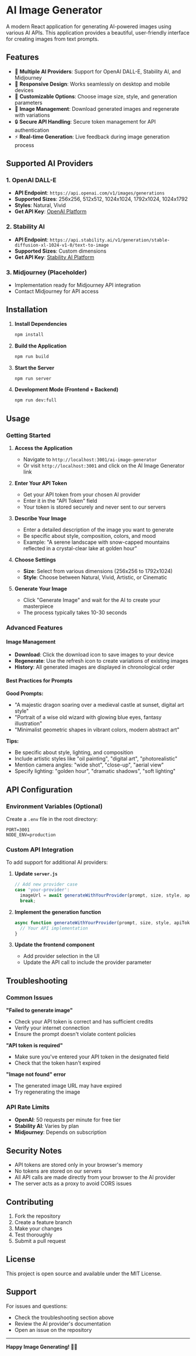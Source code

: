 # AI Image Generator

A modern React application for generating AI-powered images using various AI APIs. This application provides a beautiful, user-friendly interface for creating images from text prompts.

## Features

- 🎨 **Multiple AI Providers**: Support for OpenAI DALL-E, Stability AI, and Midjourney
- 📱 **Responsive Design**: Works seamlessly on desktop and mobile devices
- 🎯 **Customizable Options**: Choose image size, style, and generation parameters
- 💾 **Image Management**: Download generated images and regenerate with variations
- 🔒 **Secure API Handling**: Secure token management for API authentication
- ⚡ **Real-time Generation**: Live feedback during image generation process

## Supported AI Providers

### 1. OpenAI DALL-E
- **API Endpoint**: `https://api.openai.com/v1/images/generations`
- **Supported Sizes**: 256x256, 512x512, 1024x1024, 1792x1024, 1024x1792
- **Styles**: Natural, Vivid
- **Get API Key**: [OpenAI Platform](https://platform.openai.com/api-keys)

### 2. Stability AI
- **API Endpoint**: `https://api.stability.ai/v1/generation/stable-diffusion-xl-1024-v1-0/text-to-image`
- **Supported Sizes**: Custom dimensions
- **Get API Key**: [Stability AI Platform](https://platform.stability.ai/)

### 3. Midjourney (Placeholder)
- Implementation ready for Midjourney API integration
- Contact Midjourney for API access

## Installation

1. **Install Dependencies**
   ```bash
   npm install
   ```

2. **Build the Application**
   ```bash
   npm run build
   ```

3. **Start the Server**
   ```bash
   npm run server
   ```

4. **Development Mode (Frontend + Backend)**
   ```bash
   npm run dev:full
   ```

## Usage

### Getting Started

1. **Access the Application**
   - Navigate to `http://localhost:3001/ai-image-generator`
   - Or visit `http://localhost:3001` and click on the AI Image Generator link

2. **Enter Your API Token**
   - Get your API token from your chosen AI provider
   - Enter it in the "API Token" field
   - Your token is stored securely and never sent to our servers

3. **Describe Your Image**
   - Enter a detailed description of the image you want to generate
   - Be specific about style, composition, colors, and mood
   - Example: "A serene landscape with snow-capped mountains reflected in a crystal-clear lake at golden hour"

4. **Choose Settings**
   - **Size**: Select from various dimensions (256x256 to 1792x1024)
   - **Style**: Choose between Natural, Vivid, Artistic, or Cinematic

5. **Generate Your Image**
   - Click "Generate Image" and wait for the AI to create your masterpiece
   - The process typically takes 10-30 seconds

### Advanced Features

#### Image Management
- **Download**: Click the download icon to save images to your device
- **Regenerate**: Use the refresh icon to create variations of existing images
- **History**: All generated images are displayed in chronological order

#### Best Practices for Prompts

**Good Prompts:**
- "A majestic dragon soaring over a medieval castle at sunset, digital art style"
- "Portrait of a wise old wizard with glowing blue eyes, fantasy illustration"
- "Minimalist geometric shapes in vibrant colors, modern abstract art"

**Tips:**
- Be specific about style, lighting, and composition
- Include artistic styles like "oil painting", "digital art", "photorealistic"
- Mention camera angles: "wide shot", "close-up", "aerial view"
- Specify lighting: "golden hour", "dramatic shadows", "soft lighting"

## API Configuration

### Environment Variables (Optional)
Create a `.env` file in the root directory:
```env
PORT=3001
NODE_ENV=production
```

### Custom API Integration
To add support for additional AI providers:

1. **Update `server.js`**
   ```javascript
   // Add new provider case
   case 'your-provider':
     imageUrl = await generateWithYourProvider(prompt, size, style, apiToken);
     break;
   ```

2. **Implement the generation function**
   ```javascript
   async function generateWithYourProvider(prompt, size, style, apiToken) {
     // Your API implementation
   }
   ```

3. **Update the frontend component**
   - Add provider selection in the UI
   - Update the API call to include the provider parameter

## Troubleshooting

### Common Issues

**"Failed to generate image"**
- Check your API token is correct and has sufficient credits
- Verify your internet connection
- Ensure the prompt doesn't violate content policies

**"API token is required"**
- Make sure you've entered your API token in the designated field
- Check that the token hasn't expired

**"Image not found" error**
- The generated image URL may have expired
- Try regenerating the image

### API Rate Limits
- **OpenAI**: 50 requests per minute for free tier
- **Stability AI**: Varies by plan
- **Midjourney**: Depends on subscription

## Security Notes

- API tokens are stored only in your browser's memory
- No tokens are stored on our servers
- All API calls are made directly from your browser to the AI provider
- The server acts as a proxy to avoid CORS issues

## Contributing

1. Fork the repository
2. Create a feature branch
3. Make your changes
4. Test thoroughly
5. Submit a pull request

## License

This project is open source and available under the MIT License.

## Support

For issues and questions:
- Check the troubleshooting section above
- Review the AI provider's documentation
- Open an issue on the repository

---

**Happy Image Generating! 🎨✨** 